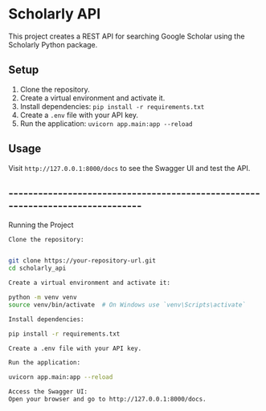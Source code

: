 # Scholarly API

This project creates a REST API for searching Google Scholar using the Scholarly Python package.

## Setup

1. Clone the repository.
2. Create a virtual environment and activate it.
3. Install dependencies: `pip install -r requirements.txt`
4. Create a `.env` file with your API key.
5. Run the application: `uvicorn app.main:app --reload`

## Usage

Visit `http://127.0.0.1:8000/docs` to see the Swagger UI and test the API.

## ------------------------------------------------------------------------------
Running the Project

    Clone the repository:

  ```  bash

git clone https://your-repository-url.git
cd scholarly_api

Create a virtual environment and activate it:

python -m venv venv
source venv/bin/activate  # On Windows use `venv\Scripts\activate`

Install dependencies:

pip install -r requirements.txt

Create a .env file with your API key.

Run the application:

uvicorn app.main:app --reload

Access the Swagger UI:
Open your browser and go to http://127.0.0.1:8000/docs.
```